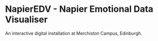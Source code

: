 # NapierEDV - Napier Emotional Data Visualiser

An interactive digital installation at Merchiston Campus, Edinburgh. <br />
<br />
